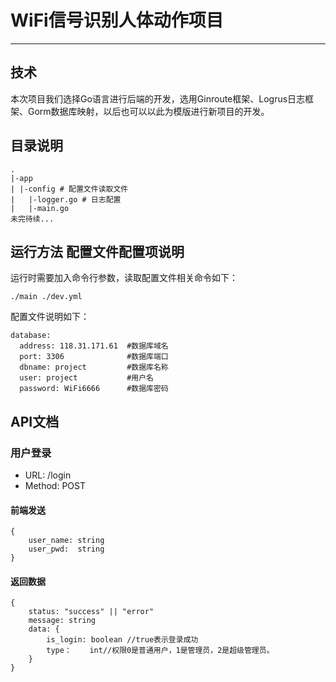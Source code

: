 # WiFi信号识别人体动作项目
---
## 技术
本次项目我们选择Go语言进行后端的开发，选用Ginroute框架、Logrus日志框架、Gorm数据库映射，以后也可以以此为模版进行新项目的开发。
## 目录说明
``` 
.
|-app
| |-config # 配置文件读取文件
|   |-logger.go # 日志配置
|   |-main.go
未完待续...
``` 
## 运行方法 配置文件配置项说明
运行时需要加入命令行参数，读取配置文件相关命令如下：
``` 
./main ./dev.yml
``` 
配置文件说明如下：
``` 
database:
  address: 118.31.171.61  #数据库域名
  port: 3306              #数据库端口
  dbname: project         #数据库名称
  user: project           #用户名
  password: WiFi6666      #数据库密码

```
## API文档
### 用户登录
* URL: /login
* Method: POST
#### 前端发送
``` 
{
    user_name: string
    user_pwd:  string
}

``` 
#### 返回数据
``` 
{
    status: "success" || "error"
    message: string
    data: {
        is_login: boolean //true表示登录成功
        type：    int//权限0是普通用户，1是管理员，2是超级管理员。
    }
}

``` 
